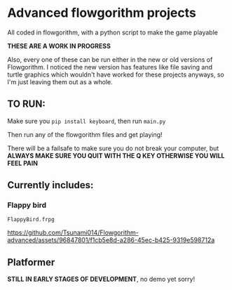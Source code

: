 # Advanced flowgorithm projects
All coded in flowgorithm, with a python script to make the game playable

**THESE ARE A WORK IN PROGRESS**

Also, every one of these can be run either in the new or old versions of Flowgorithm. I noticed the new version has features like file saving and turtle graphics which wouldn't have worked for these projects anyways, so I'm just leaving them out as a whole.

## TO RUN:
Make sure you `pip install keyboard`, then run `main.py`

Then run any of the flowgorithm files and get playing!

There will be a failsafe to make sure you do not break your computer, but **ALWAYS MAKE SURE YOU QUIT WITH THE Q KEY OTHERWISE YOU WILL FEEL PAIN**

## Currently includes:
### Flappy bird
`FlappyBird.frpg`

https://github.com/Tsunami014/Flowgorithm-advanced/assets/96847801/f1cb5e8d-a286-45ec-b425-9319e598712a

## Platformer
**STILL IN EARLY STAGES OF DEVELOPMENT**, no demo yet sorry!
